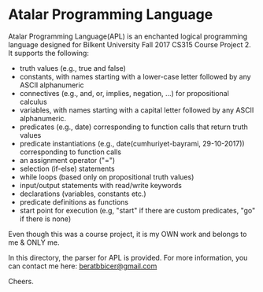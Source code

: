 # Atalar Programming Language
Atalar Programming Language(APL) is an enchanted logical programming language designed for Bilkent University Fall 2017 CS315 Course Project 2. It supports the following:
- truth values (e.g., true and false)
- constants, with names starting with a lower-case letter followed by any ASCII alphanumeric
- connectives (e.g., and, or, implies, negation, ...) for propositional calculus
- variables, with names starting with a capital letter followed by any ASCII alphanumeric.
- predicates (e.g., date) corresponding to function calls that return truth values
- predicate instantiations (e.g., date(cumhuriyet-bayrami, 29-10-2017)) corresponding to function calls
- an assignment operator ("=")
- selection (if-else) statements
- while loops (based only on propositional truth values)
- input/output statements with read/write keywords
- declarations (variables, constants etc.)
- predicate definitions as functions
- start point for execution (e.g, "start" if there are custom predicates, "go" if there is none)

Even though this was a course project, it is my OWN work and belongs to me & ONLY me.

In this directory, the parser for APL is provided. For more information, you can contact me here: beratbbicer@gmail.com

Cheers.
